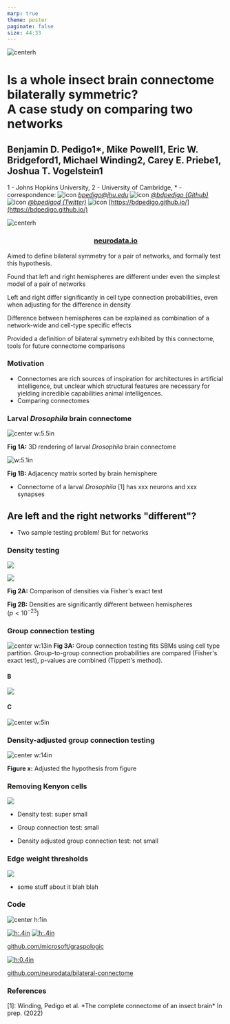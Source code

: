 ```yaml
---
marp: true
theme: poster
paginate: false
size: 44:33
---
```


<div class="header">
<div>

<!-- <div class=center_container> -->

![centerh](./images/../../../images/hopkins-logo.png)

<!-- </div> -->

</div>
<div>

# Is a whole insect brain connectome bilaterally symmetric? <br> A case study on comparing two networks

## Benjamin D. Pedigo<span class=super>1*</span>, Mike Powell<span class=super>1</span>, Eric W. Bridgeford<span class=super>1</span>, Michael Winding<span class=super>2</span>, Carey E. Priebe<span class=super>1</span>, Joshua T. Vogelstein<span class=super>1</span>

<div class=underauthor> 

1 - Johns Hopkins University, 2 - University of Cambridge, $\ast$ - correspondence: ![icon](../../images/email.png) [_bpedigo@jhu.edu_](mailto:bpedigo@jhu.edu) ![icon](../../images/github.png) [_@bdpedigo (Github)_](https://github.com/bdpedigo) ![icon](../../images/twitter.png) [_@bpedigod (Twitter)_](https://twitter.com/bpedigod) ![icon](../../images/web.png) [https://bdpedigo.github.io/](https://bdpedigo.github.io/) 

</div>

</div>
<div>

![centerh](./images/../../../images/nd_logo.png)

<span style="text-align:center; margin:0; padding:0">

### [neurodata.io](https://neurodata.io/)

</span>

</div>
</div>


<!-- # Towards statistical comparative connectomics:<br> A case study on the bilateral symmetry of an insect brain connectome -->




<div class='box'>
<div class="columns5">
<div>

Aimed to define bilateral symmetry for a pair of networks, and formally test this hypothesis.

</div>
<div>

Found that left and right hemispheres are different under even the simplest model of a pair of networks

</div>
<div>

Left and right differ significantly in cell type connection probabilities, even when adjusting for the difference in density

</div>
<div>

Difference between hemispheres can be explained as combination of a network-wide and cell-type specific effects

</div>
<div>

Provided a definition of bilateral symmetry exhibited by this connectome, tools for future connectome comparisons

</div>
</div>
</div>

<div class="columns3">
<div>


### Motivation

- Connectomes are rich sources of inspiration for architectures in artificial intelligence, but unclear which structural features are necessary for yielding incredible capabilities animal intelligences. 
- Comparing connectomes 
<!-- - We explored statistically principled connectome comparison via a case study of a *Drosophila* larva connectome -->

### Larval *Drosophila* brain connectome

<!-- START subcolumns -->
<div class=columns2>
<div>

![center w:5.5in](./../../images/Figure1-brain-render.png)

**Fig 1A:** 3D rendering of larval *Drosophila* brain connectome 

</div>
<div>

![w:5.1in](./../../../results/figs/show_data/adjacencies.png)

**Fig 1B:** Adjacency matrix sorted by brain hemisphere


</div>
</div>

- Connectome of a larval *Drosophila* [1] has xxx neurons and xxx synapses

<!-- END subcolumns -->

<!-- ![center](../../../results/figs/show_data/adj_and_layout.png) -->

## Are <span style="color:var(--left)"> left </span> and the <span style="color:var(--right)"> right </span> networks "different"?
- Two sample testing problem! But for networks

### Density testing

<div class=columns2>
<div>

![](../../../results/figs/er_unmatched_test/er_methods.svg)

</div>
<div>

![](../../../results/figs/er_unmatched_test/er_density.svg)

</div>
</div>

<div class=columns2>
<div>


**Fig 2A:** Comparison of densities via Fisher's exact test

</div>
<div>

**Fig 2B:** Densities are significantly different between hemispheres <br> ($p<10^{-23}$)

</div>
</div>


</div>
<div>



### Group connection testing 

<!-- #### A -->
![center w:13in](./../../../results/figs/sbm_unmatched_test/sbm_methods_explain.svg)
**Fig 3A:** Group connection testing fits SBMs using cell type partition. Group-to-group connection probabilities are compared (Fisher's exact test), p-values are combined (Tippett's method).

<!-- START subcolumns -->
<div class=columns2>
<div>

#### B
![](../../../results/figs/sbm_unmatched_test/sbm_uncorrected_pvalues.svg)

</div>
<div>

#### C
![center w:5in](../../../results/figs/sbm_unmatched_test/significant_p_comparison.svg)

</div>
</div>
<!-- END subcolumns -->

### Density-adjusted group connection testing

<!-- ![](./../../../results/figs/adjusted_sbm_unmatched_test/adjusted_methods_explain.svg)

![](./../../../results/figs/adjusted_sbm_unmatched_test/sbm_pvalues.svg) -->

![center w:14in](./../../../results/figs/adjusted_sbm_unmatched_test/adjusted_sbm_composite.svg)

**Figure x:** Adjusted the hypothesis from figure 

</div>
<div>



### Removing Kenyon cells
<!-- START subcolumns -->
<div class=columns2>
<div>

![](../../../results/figs/kc_minus/kc_minus_methods.svg)

</div>
<div>

- Density test: super small

- Group connection test: small

- Density adjusted group connection test: not small

</div>
</div>
<!-- END subcolumns -->

### Edge weight thresholds

<!-- ![](../../../results/figs/thresholding_tests/edge_weight_dist_input_proportion.png) -->

<!-- START columns -->
<div class="columns2-bl">
<div>

![](../../../results/figs/thresholding_tests/input_threshold_pvalues_p_removed.svg)

</div>
<div>

- some stuff about it blah blah

</div>
</div>
<!-- END subcolumns -->

### Code
<div class="columns2">
<div>

<div class="columns2-np">
<div>

![center h:1in](./../../images/graspologic_svg.svg)

</div>
<div>

[![h:.4in](https://pepy.tech/badge/graspologic)](https://pepy.tech/project/graspologic) 
[![h:.4in](https://img.shields.io/github/stars/microsoft/graspologic?style=social)](https://github.com/microsoft/graspologic)

</div>
</div>

[github.com/microsoft/graspologic](https://github.com/microsoft/graspologic)


</div>
<div>

[![h:0.4in](https://jupyterbook.org/badge.svg)](http://docs.neurodata.io/bilateral-connectome/)

[github.com/neurodata/bilateral-connectome](https://github.com/neurodata/bilateral-connectome) 


</div>
</div>

### References

<footer>
[1]: Winding, Pedigo et al. *The complete connectome of an insect brain* In prep. (2022)
</footer>

</div>
</div>

